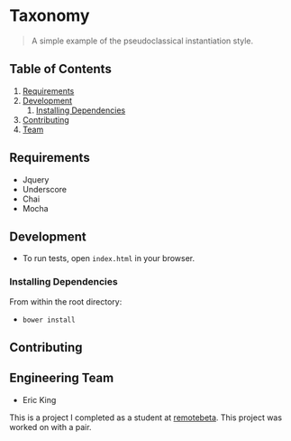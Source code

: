 # Taxonomy

> A simple example of the pseudoclassical instantiation style.


## Table of Contents

1. [Requirements](#requirements)
1. [Development](#development)
    1. [Installing Dependencies](#installing-dependencies)
1. [Contributing](#contributing)
1. [Team](#engineering-team)


## Requirements
- Jquery
- Underscore
- Chai
- Mocha


## Development
 - To run tests, open `index.html` in your browser.

### Installing Dependencies
From within the root directory:

- `bower install`



## Contributing


## Engineering Team
  - Eric King

This is a project I completed as a student at [remotebeta](http://remotebeta.com). This project was worked on with a pair.